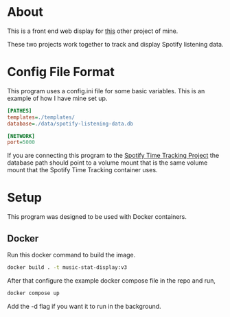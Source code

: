 # About

This is a front end web display for [this](https://github.com/0x01FE/spotify-artist-time-tracking) other project of mine.

These two projects work together to track and display Spotify listening data.


# Config File Format
This program uses a config.ini file for some basic variables. This is an example of how I have mine set up.

```ini
[PATHES]
templates=./templates/
database=./data/spotify-listening-data.db

[NETWORK]
port=5000
```

If you are connecting this program to the [Spotify Time Tracking Project](https://github.com/0x01FE/spotify-artist-time-tracking) the database path should point to a volume mount that is the same volume mount that the Spotify Time Tracking container uses.

# Setup

This program was designed to be used with Docker containers.

## Docker


Run this docker command to build the image.

```sh
docker build . -t music-stat-display:v3
```

After that configure the example docker compose file in the repo and run,
```sh
docker compose up
```
Add the -d flag if you want it to run in the background.
